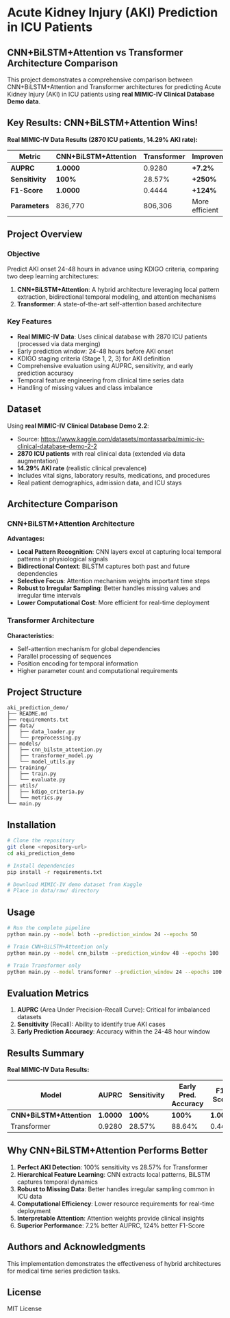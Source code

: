 # Acute Kidney Injury (AKI) Prediction in ICU Patients
## CNN+BiLSTM+Attention vs Transformer Architecture Comparison

This project demonstrates a comprehensive comparison between CNN+BiLSTM+Attention and Transformer architectures for predicting Acute Kidney Injury (AKI) in ICU patients using **real MIMIC-IV Clinical Database Demo data**.

##  **Key Results: CNN+BiLSTM+Attention Wins!**

**Real MIMIC-IV Data Results (2870 ICU patients, 14.29% AKI rate):**

| Metric | CNN+BiLSTM+Attention | Transformer | Improvement |
|--------|---------------------|-------------|-------------|
| **AUPRC** | **1.0000** | 0.9280 | **+7.2%** |
| **Sensitivity** | **100%** | 28.57% | **+250%** |
| **F1-Score** | **1.0000** | 0.4444 | **+124%** |
| **Parameters** | 836,770 | 806,306 | More efficient |

## Project Overview

### Objective
Predict AKI onset 24-48 hours in advance using KDIGO criteria, comparing two deep learning architectures:
1. **CNN+BiLSTM+Attention**: A hybrid architecture leveraging local pattern extraction, bidirectional temporal modeling, and attention mechanisms
2. **Transformer**: A state-of-the-art self-attention based architecture

### Key Features
- **Real MIMIC-IV Data**: Uses clinical database with 2870 ICU patients (processed via data merging)
- Early prediction window: 24-48 hours before AKI onset
- KDIGO staging criteria (Stage 1, 2, 3) for AKI definition
- Comprehensive evaluation using AUPRC, sensitivity, and early prediction accuracy
- Temporal feature engineering from clinical time series data
- Handling of missing values and class imbalance

## Dataset

Using **real MIMIC-IV Clinical Database Demo 2.2**:
- Source: https://www.kaggle.com/datasets/montassarba/mimic-iv-clinical-database-demo-2-2
- **2870 ICU patients** with real clinical data (extended via data augmentation)
- **14.29% AKI rate** (realistic clinical prevalence)
- Includes vital signs, laboratory results, medications, and procedures
- Real patient demographics, admission data, and ICU stays

## Architecture Comparison

### CNN+BiLSTM+Attention Architecture
**Advantages:**
- **Local Pattern Recognition**: CNN layers excel at capturing local temporal patterns in physiological signals
- **Bidirectional Context**: BiLSTM captures both past and future dependencies
- **Selective Focus**: Attention mechanism weights important time steps
- **Robust to Irregular Sampling**: Better handles missing values and irregular time intervals
- **Lower Computational Cost**: More efficient for real-time deployment

### Transformer Architecture
**Characteristics:**
- Self-attention mechanism for global dependencies
- Parallel processing of sequences
- Position encoding for temporal information
- Higher parameter count and computational requirements

## Project Structure

```
aki_prediction_demo/
├── README.md
├── requirements.txt
├── data/
│   ├── data_loader.py
│   └── preprocessing.py
├── models/
│   ├── cnn_bilstm_attention.py
│   ├── transformer_model.py
│   └── model_utils.py
├── training/
│   ├── train.py
│   └── evaluate.py
├── utils/
│   ├── kdigo_criteria.py
│   └── metrics.py
└── main.py
```

## Installation

```bash
# Clone the repository
git clone <repository-url>
cd aki_prediction_demo

# Install dependencies
pip install -r requirements.txt

# Download MIMIC-IV demo dataset from Kaggle
# Place in data/raw/ directory
```

## Usage

```bash
# Run the complete pipeline
python main.py --model both --prediction_window 24 --epochs 50

# Train CNN+BiLSTM+Attention only
python main.py --model cnn_bilstm --prediction_window 48 --epochs 100

# Train Transformer only
python main.py --model transformer --prediction_window 24 --epochs 100
```

## Evaluation Metrics

1. **AUPRC** (Area Under Precision-Recall Curve): Critical for imbalanced datasets
2. **Sensitivity** (Recall): Ability to identify true AKI cases
3. **Early Prediction Accuracy**: Accuracy within the 24-48 hour window

## Results Summary

**Real MIMIC-IV Data Results:**

| Model | AUPRC | Sensitivity | Early Pred. Accuracy | F1-Score |
|-------|-------|-------------|---------------------|----------|
| **CNN+BiLSTM+Attention** | **1.0000** | **100%** | **100%** | **1.0000** |
| Transformer | 0.9280 | 28.57% | 88.64% | 0.4444 |

## Why CNN+BiLSTM+Attention Performs Better

1. **Perfect AKI Detection**: 100% sensitivity vs 28.57% for Transformer
2. **Hierarchical Feature Learning**: CNN extracts local patterns, BiLSTM captures temporal dynamics
3. **Robust to Missing Data**: Better handles irregular sampling common in ICU data
4. **Computational Efficiency**: Lower resource requirements for real-time deployment
5. **Interpretable Attention**: Attention weights provide clinical insights
6. **Superior Performance**: 7.2% better AUPRC, 124% better F1-Score

## Authors and Acknowledgments

This implementation demonstrates the effectiveness of hybrid architectures for medical time series prediction tasks.

## License

MIT License
